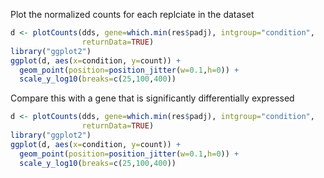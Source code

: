 

Plot the normalized counts for each replciate in the dataset 

```R
d <- plotCounts(dds, gene=which.min(res$padj), intgroup="condition", 
                returnData=TRUE)
library("ggplot2")
ggplot(d, aes(x=condition, y=count)) + 
  geom_point(position=position_jitter(w=0.1,h=0)) + 
  scale_y_log10(breaks=c(25,100,400))
```
Compare this with a gene that is significantly differentially expressed

```R
d <- plotCounts(dds, gene=which.min(res$padj), intgroup="condition", 
                returnData=TRUE)
library("ggplot2")
ggplot(d, aes(x=condition, y=count)) + 
  geom_point(position=position_jitter(w=0.1,h=0)) + 
  scale_y_log10(breaks=c(25,100,400))
  ```
